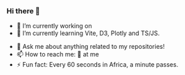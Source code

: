 ### Hi there 👋

<!--
**mzamayias/mzamayias** is a ✨ _special_ ✨ repository because its `README.md` (this file) appears on your GitHub profile.

Here are some ideas to get you started:
-->
- 🔭 I’m currently working on 
- 🌱 I’m currently learning Vite, D3, Plotly and TS/JS.
<!--
- 👯 I’m looking to collaborate on ...
- 🤔 I’m looking for help with 
- 😄 Pronouns: ...
-->
- 💬 Ask me about anything related to my repositories!
- 📫 How to reach me: 🐥 at me
- ⚡ Fun fact: Every 60 seconds in Africa, a minute passes.
